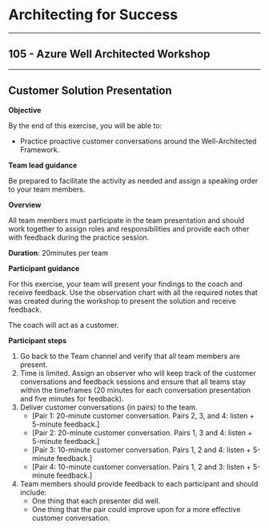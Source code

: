 # Architecting for Success

---

## 105 - Azure Well Architected Workshop

---

## Customer Solution Presentation

**Objective**

By the end of this exercise, you will be able to:
* Practice proactive customer conversations around the Well-Architected Framework.

**Team lead guidance**

Be prepared to facilitate the activity as needed and assign a speaking order to your team members.

**Overview**

All team members must participate in the team presentation and should work together to assign roles and responsibilities and provide each other with feedback during the practice session.

**Duration**: 20minutes per team

**Participant guidance**

For this exercise, your team will present your findings to the coach and receive feedback. Use the observation chart with all the required notes that was created during the workshop to present the solution and receive feedback.

The coach will act as a customer.

**Participant steps**

1. Go back to the Team channel and verify that all team members are present.
2. Time is limited. Assign an observer who will keep track of the customer conversations and feedback sessions and ensure that all teams stay within the timeframes (20 minutes for each conversation presentation and five minutes for feedback).
3. Deliver customer conversations (in pairs) to the team.
   * [Pair 1: 20-minute customer conversation. Pairs 2, 3, and 4: listen + 5-minute feedback.]  
   * [Pair 2: 20-minute customer conversation. Pairs 1, 3 and 4: listen + 5-minute feedback.]  
   * [Pair 3: 10-minute customer conversation. Pairs 1, 2 and 4: listen + 5-minute feedback.]  
   * [Pair 4: 10-minute customer conversation. Pairs 1, 2 and 3: listen + 5-minute feedback.]
4. Team members should provide feedback to each participant and should include:
   * One thing that each presenter did well.
   * One thing that the pair could improve upon for a more effective customer conversation.
